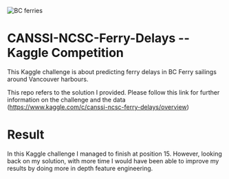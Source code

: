 ![BC ferries](https://user-images.githubusercontent.com/29388984/109979661-207af100-7ccd-11eb-9d40-f276066c701b.PNG)


# CANSSI-NCSC-Ferry-Delays  -- Kaggle Competition

This Kaggle challenge is about predicting ferry delays in BC Ferry sailings around Vancouver harbours.

This repo refers to the solution I provided. Please follow this link for further information on the challenge and the data (https://www.kaggle.com/c/canssi-ncsc-ferry-delays/overview)

# Result 

In this Kaggle challenge I managed to finish at position 15. However, looking back on my solution, with more time I would have been able to improve my results by doing more in depth feature engineering.
